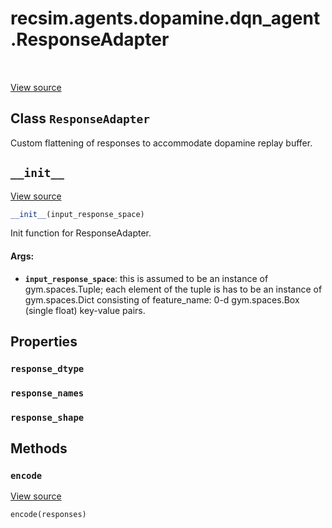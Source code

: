 <div itemscope itemtype="http://developers.google.com/ReferenceObject">
<meta itemprop="name" content="recsim.agents.dopamine.dqn_agent.ResponseAdapter" />
<meta itemprop="path" content="Stable" />
<meta itemprop="property" content="response_dtype"/>
<meta itemprop="property" content="response_names"/>
<meta itemprop="property" content="response_shape"/>
<meta itemprop="property" content="__init__"/>
<meta itemprop="property" content="encode"/>
</div>

# recsim.agents.dopamine.dqn_agent.ResponseAdapter

<!-- Insert buttons -->

<table class="tfo-notebook-buttons tfo-api" align="left">
</table>

<a target="_blank" href="https://github.com/google-research/recsim/tree/master/recsim/agents/dopamine/dqn_agent.py">View
source</a>

## Class `ResponseAdapter`

<!-- Start diff -->
Custom flattening of responses to accommodate dopamine replay buffer.

<!-- Placeholder for "Used in" -->

<h2 id="__init__"><code>__init__</code></h2>

<a target="_blank" href="https://github.com/google-research/recsim/tree/master/recsim/agents/dopamine/dqn_agent.py">View
source</a>

```python
__init__(input_response_space)
```

Init function for ResponseAdapter.

#### Args:

*   <b>`input_response_space`</b>: this is assumed to be an instance of
    gym.spaces.Tuple; each element of the tuple is has to be an instance of
    gym.spaces.Dict consisting of feature_name: 0-d gym.spaces.Box (single
    float) key-value pairs.

## Properties

<h3 id="response_dtype"><code>response_dtype</code></h3>

<h3 id="response_names"><code>response_names</code></h3>

<h3 id="response_shape"><code>response_shape</code></h3>

## Methods

<h3 id="encode"><code>encode</code></h3>

<a target="_blank" href="https://github.com/google-research/recsim/tree/master/recsim/agents/dopamine/dqn_agent.py">View
source</a>

```python
encode(responses)
```
